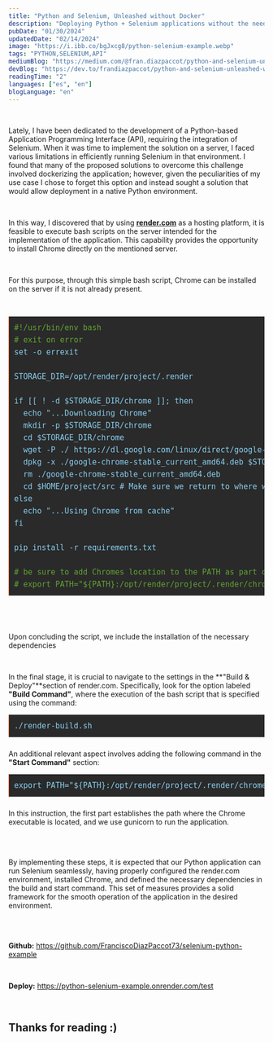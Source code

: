 ```yaml
---
title: "Python and Selenium, Unleashed without Docker"
description: "Deploying Python + Selenium applications without the need for dockerize it."
pubDate: "01/30/2024"
updatedDate: "02/14/2024"
image: "https://i.ibb.co/bgJxcg8/python-selenium-example.webp"
tags: "PYTHON,SELENIUM,API"
mediumBlog: "https://medium.com/@fran.diazpaccot/python-and-selenium-unleashed-without-docker-c526b3a6c2aa"
devBlog: "https://dev.to/frandiazpaccot/python-and-selenium-unleashed-without-docker-4kcm"
readingTime: "2"
languages: ["es", "en"]
blogLanguage: "en"
---
```


<br/>

Lately, I have been dedicated to the development of a Python-based Application Programming Interface (API), requiring the integration of Selenium. When it was time to implement the solution on a server, I faced various limitations in efficiently running Selenium in that environment. I found that many of the proposed solutions to overcome this challenge involved dockerizing the application; however, given the peculiarities of my use case I chose to forget this option and instead sought a solution that would allow deployment in a native Python environment.

<br/>

In this way, I discovered that by using <a style="text-decoration:underline" href="https://render.com/" target="_blank">
**render.com**</a> as a hosting platform, it is feasible to execute bash scripts on the server intended for the implementation of the application. This capability provides the opportunity to install Chrome directly on the mentioned server.

<br/>

For this purpose, through this simple bash script, Chrome can be installed on the server if it is not already present.

<br/>

<pre style="background: #2a2a2a; border-left: 1px solid #f36d33; color: #89cff0; page-break-inside: avoid; font-family: monospace; font-size: 15px; line-height: 1.6; margin-bottom: 1.6em; overflow: auto; padding: 10px; display: block; word-wrap: break-word;overflow-x: auto;max-width:calc(100vw - 20px)">
<span style="color:#62a333">#!/usr/bin/env bash</span>
<span style="color:#62a333"># exit on error</span>
set -o errexit

STORAGE_DIR=/opt/render/project/.render

if [[ ! -d $STORAGE_DIR/chrome ]]; then
  echo "...Downloading Chrome"
  mkdir -p $STORAGE_DIR/chrome
  cd $STORAGE_DIR/chrome
  wget -P ./ https://dl.google.com/linux/direct/google-chrome-stable_current_amd64.deb
  dpkg -x ./google-chrome-stable_current_amd64.deb $STORAGE_DIR/chrome
  rm ./google-chrome-stable_current_amd64.deb
  cd $HOME/project/src # Make sure we return to where we were
else
  echo "...Using Chrome from cache"
fi

pip install -r requirements.txt

<span style="color:#62a333"># be sure to add Chromes location to the PATH as part of your Start Command</span>
<span style="color:#62a333"># export PATH="${PATH}:/opt/render/project/.render/chrome/opt/google/chrome"</span>
</pre>

<br/>

<br/>

Upon concluding the script, we include the installation of the necessary dependencies

<br/>

In the final stage, it is crucial to navigate to the settings in the **"Build & Deploy"**section of render.com. Specifically, look for the option labeled **"Build Command"**, where the execution of the bash script that is specified using the command:

<pre style="background: #2a2a2a; border-left: 1px solid #f36d33; color: #89cff0; page-break-inside: avoid; font-family: monospace; font-size: 15px; line-height: 1.6; margin-bottom: 1.6em; overflow: auto; padding: 10px; display: block; word-wrap: break-word;overflow-x: auto;max-width:calc(100vw - 20px)">
./render-build.sh
</pre>

An additional relevant aspect involves adding the following command in the **"Start Command"** section:

<pre style="background: #2a2a2a; border-left: 1px solid #f36d33; color: #89cff0; page-break-inside: avoid; font-family: monospace; font-size: 15px; line-height: 1.6; margin-bottom: 1.6em; overflow: auto; padding: 10px; display: block; word-wrap: break-word;overflow-x: auto;max-width:calc(100vw - 20px)">
export PATH="${PATH}:/opt/render/project/.render/chrome/opt/google/chrome" && gunicorn app:app
</pre>

In this instruction, the first part establishes the path where the Chrome executable is located, and we use gunicorn to run the application.

<br/>

<br/>

By implementing these steps, it is expected that our Python application can run Selenium seamlessly, having properly configured the render.com environment, installed Chrome, and defined the necessary dependencies in the build and start command. This set of measures provides a solid framework for the smooth operation of the application in the desired environment.

<br/>

<br/>

**Github:** <a style="text-decoration:underline" href="https://github.com/FranciscoDiazPaccot73/selenium-python-example" target="_blank">
https://github.com/FranciscoDiazPaccot73/selenium-python-example</a>

<br/>

**Deploy:** <a style="text-decoration:underline" href="https://python-selenium-example.onrender.com/test" target="_blank">
https://python-selenium-example.onrender.com/test</a>

<br/>

## **Thanks for reading :)**

